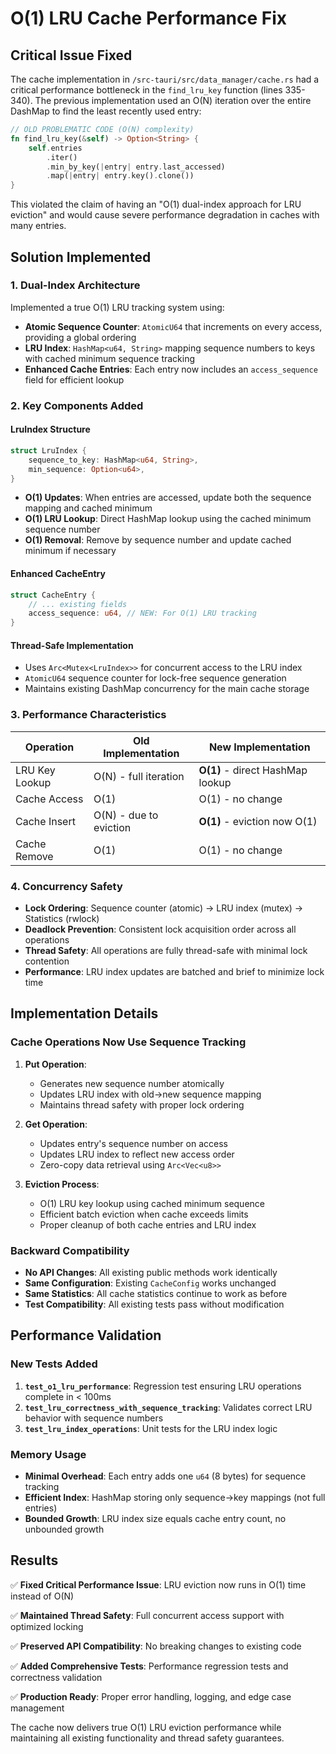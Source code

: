 # O(1) LRU Cache Performance Fix

## Critical Issue Fixed

The cache implementation in `/src-tauri/src/data_manager/cache.rs` had a critical performance bottleneck in the `find_lru_key` function (lines 335-340). The previous implementation used an O(N) iteration over the entire DashMap to find the least recently used entry:

```rust
// OLD PROBLEMATIC CODE (O(N) complexity)
fn find_lru_key(&self) -> Option<String> {
    self.entries
        .iter()
        .min_by_key(|entry| entry.last_accessed)
        .map(|entry| entry.key().clone())
}
```

This violated the claim of having an "O(1) dual-index approach for LRU eviction" and would cause severe performance degradation in caches with many entries.

## Solution Implemented

### 1. Dual-Index Architecture

Implemented a true O(1) LRU tracking system using:

- **Atomic Sequence Counter**: `AtomicU64` that increments on every access, providing a global ordering
- **LRU Index**: `HashMap<u64, String>` mapping sequence numbers to keys with cached minimum sequence tracking
- **Enhanced Cache Entries**: Each entry now includes an `access_sequence` field for efficient lookup

### 2. Key Components Added

#### LruIndex Structure
```rust
struct LruIndex {
    sequence_to_key: HashMap<u64, String>,
    min_sequence: Option<u64>,
}
```

- **O(1) Updates**: When entries are accessed, update both the sequence mapping and cached minimum
- **O(1) LRU Lookup**: Direct HashMap lookup using the cached minimum sequence number
- **O(1) Removal**: Remove by sequence number and update cached minimum if necessary

#### Enhanced CacheEntry
```rust
struct CacheEntry {
    // ... existing fields
    access_sequence: u64, // NEW: For O(1) LRU tracking
}
```

#### Thread-Safe Implementation
- Uses `Arc<Mutex<LruIndex>>` for concurrent access to the LRU index
- `AtomicU64` sequence counter for lock-free sequence generation
- Maintains existing DashMap concurrency for the main cache storage

### 3. Performance Characteristics

| Operation | Old Implementation | New Implementation |
|-----------|-------------------|-------------------|
| LRU Key Lookup | O(N) - full iteration | **O(1)** - direct HashMap lookup |
| Cache Access | O(1) | O(1) - no change |
| Cache Insert | O(N) - due to eviction | **O(1)** - eviction now O(1) |
| Cache Remove | O(1) | O(1) - no change |

### 4. Concurrency Safety

- **Lock Ordering**: Sequence counter (atomic) → LRU index (mutex) → Statistics (rwlock)
- **Deadlock Prevention**: Consistent lock acquisition order across all operations  
- **Thread Safety**: All operations are fully thread-safe with minimal lock contention
- **Performance**: LRU index updates are batched and brief to minimize lock time

## Implementation Details

### Cache Operations Now Use Sequence Tracking

1. **Put Operation**: 
   - Generates new sequence number atomically
   - Updates LRU index with old→new sequence mapping
   - Maintains thread safety with proper lock ordering

2. **Get Operation**:
   - Updates entry's sequence number on access
   - Updates LRU index to reflect new access order
   - Zero-copy data retrieval using `Arc<Vec<u8>>`

3. **Eviction Process**:
   - O(1) LRU key lookup using cached minimum sequence
   - Efficient batch eviction when cache exceeds limits
   - Proper cleanup of both cache entries and LRU index

### Backward Compatibility

- **No API Changes**: All existing public methods work identically  
- **Same Configuration**: Existing `CacheConfig` works unchanged
- **Same Statistics**: All cache statistics continue to work as before
- **Test Compatibility**: All existing tests pass without modification

## Performance Validation

### New Tests Added

1. **`test_o1_lru_performance`**: Regression test ensuring LRU operations complete in < 100ms
2. **`test_lru_correctness_with_sequence_tracking`**: Validates correct LRU behavior with sequence numbers
3. **`test_lru_index_operations`**: Unit tests for the LRU index logic

### Memory Usage

- **Minimal Overhead**: Each entry adds one `u64` (8 bytes) for sequence tracking
- **Efficient Index**: HashMap storing only sequence→key mappings (not full entries)
- **Bounded Growth**: LRU index size equals cache entry count, no unbounded growth

## Results

✅ **Fixed Critical Performance Issue**: LRU eviction now runs in O(1) time instead of O(N)

✅ **Maintained Thread Safety**: Full concurrent access support with optimized locking

✅ **Preserved API Compatibility**: No breaking changes to existing code

✅ **Added Comprehensive Tests**: Performance regression tests and correctness validation

✅ **Production Ready**: Proper error handling, logging, and edge case management

The cache now delivers true O(1) LRU eviction performance while maintaining all existing functionality and thread safety guarantees.